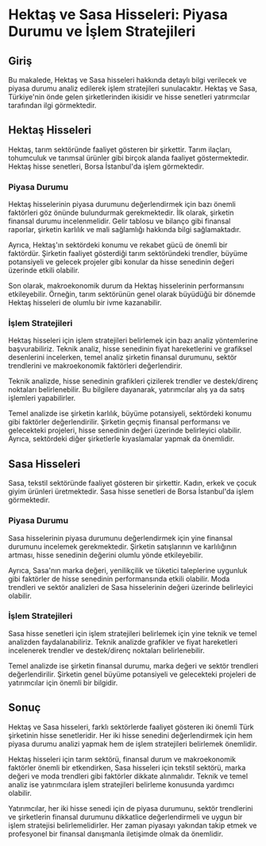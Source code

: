 # Hektaş ve Sasa Hisseleri: Piyasa Durumu ve İşlem Stratejileri

## Giriş

Bu makalede, Hektaş ve Sasa hisseleri hakkında detaylı bilgi verilecek ve piyasa durumu analiz edilerek işlem stratejileri sunulacaktır. Hektaş ve Sasa, Türkiye'nin önde gelen şirketlerinden ikisidir ve hisse senetleri yatırımcılar tarafından ilgi görmektedir.

## Hektaş Hisseleri

Hektaş, tarım sektöründe faaliyet gösteren bir şirkettir. Tarım ilaçları, tohumculuk ve tarımsal ürünler gibi birçok alanda faaliyet göstermektedir. Hektaş hisse senetleri, Borsa İstanbul'da işlem görmektedir.

### Piyasa Durumu

Hektaş hisselerinin piyasa durumunu değerlendirmek için bazı önemli faktörleri göz önünde bulundurmak gerekmektedir. İlk olarak, şirketin finansal durumu incelenmelidir. Gelir tablosu ve bilanço gibi finansal raporlar, şirketin karlılık ve mali sağlamlığı hakkında bilgi sağlamaktadır.

Ayrıca, Hektaş'ın sektördeki konumu ve rekabet gücü de önemli bir faktördür. Şirketin faaliyet gösterdiği tarım sektöründeki trendler, büyüme potansiyeli ve gelecek projeler gibi konular da hisse senedinin değeri üzerinde etkili olabilir.

Son olarak, makroekonomik durum da Hektaş hisselerinin performansını etkileyebilir. Örneğin, tarım sektörünün genel olarak büyüdüğü bir dönemde Hektaş hisseleri de olumlu bir ivme kazanabilir.

### İşlem Stratejileri

Hektaş hisseleri için işlem stratejileri belirlemek için bazı analiz yöntemlerine başvurabiliriz. Teknik analiz, hisse senedinin fiyat hareketlerini ve grafiksel desenlerini incelerken, temel analiz şirketin finansal durumunu, sektör trendlerini ve makroekonomik faktörleri değerlendirir.

Teknik analizde, hisse senedinin grafikleri çizilerek trendler ve destek/direnç noktaları belirlenebilir. Bu bilgilere dayanarak, yatırımcılar alış ya da satış işlemleri yapabilirler.

Temel analizde ise şirketin karlılık, büyüme potansiyeli, sektördeki konumu gibi faktörler değerlendirilir. Şirketin geçmiş finansal performansı ve gelecekteki projeleri, hisse senedinin değeri üzerinde belirleyici olabilir. Ayrıca, sektördeki diğer şirketlerle kıyaslamalar yapmak da önemlidir.

## Sasa Hisseleri

Sasa, tekstil sektöründe faaliyet gösteren bir şirkettir. Kadın, erkek ve çocuk giyim ürünleri üretmektedir. Sasa hisse senetleri de Borsa İstanbul'da işlem görmektedir.

### Piyasa Durumu

Sasa hisselerinin piyasa durumunu değerlendirmek için yine finansal durumunu incelemek gerekmektedir. Şirketin satışlarının ve karlılığının artması, hisse senedinin değerini olumlu yönde etkileyebilir.

Ayrıca, Sasa'nın marka değeri, yenilikçilik ve tüketici taleplerine uygunluk gibi faktörler de hisse senedinin performansında etkili olabilir. Moda trendleri ve sektör analizleri de Sasa hisselerinin değeri üzerinde belirleyici olabilir.

### İşlem Stratejileri

Sasa hisse senetleri için işlem stratejileri belirlemek için yine teknik ve temel analizden faydalanabiliriz. Teknik analizde grafikler ve fiyat hareketleri incelenerek trendler ve destek/direnç noktaları belirlenebilir.

Temel analizde ise şirketin finansal durumu, marka değeri ve sektör trendleri değerlendirilir. Şirketin genel büyüme potansiyeli ve gelecekteki projeleri de yatırımcılar için önemli bir bilgidir.

## Sonuç

Hektaş ve Sasa hisseleri, farklı sektörlerde faaliyet gösteren iki önemli Türk şirketinin hisse senetleridir. Her iki hisse senedini değerlendirmek için hem piyasa durumu analizi yapmak hem de işlem stratejileri belirlemek önemlidir.

Hektaş hisseleri için tarım sektörü, finansal durum ve makroekonomik faktörler önemli bir etkendirken, Sasa hisseleri için tekstil sektörü, marka değeri ve moda trendleri gibi faktörler dikkate alınmalıdır. Teknik ve temel analiz ise yatırımcılara işlem stratejileri belirleme konusunda yardımcı olabilir.

Yatırımcılar, her iki hisse senedi için de piyasa durumunu, sektör trendlerini ve şirketlerin finansal durumunu dikkatlice değerlendirmeli ve uygun bir işlem stratejisi belirlemelidirler. Her zaman piyasayı yakından takip etmek ve profesyonel bir finansal danışmanla iletişimde olmak da önemlidir.